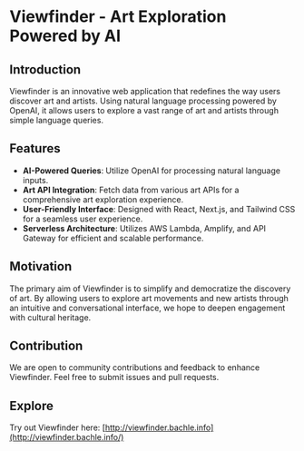 # **Viewfinder - Art Exploration Powered by AI**

## **Introduction**

Viewfinder is an innovative web application that redefines the way users discover art and artists. Using natural language processing powered by OpenAI, it allows users to explore a vast range of art and artists through simple language queries.

## **Features**

- **AI-Powered Queries**: Utilize OpenAI for processing natural language inputs.
- **Art API Integration**: Fetch data from various art APIs for a comprehensive art exploration experience.
- **User-Friendly Interface**: Designed with React, Next.js, and Tailwind CSS for a seamless user experience.
- **Serverless Architecture**: Utilizes AWS Lambda, Amplify, and API Gateway for efficient and scalable performance.

## **Motivation**

The primary aim of Viewfinder is to simplify and democratize the discovery of art. By allowing users to explore art movements and new artists through an intuitive and conversational interface, we hope to deepen engagement with cultural heritage.

## **Contribution**

We are open to community contributions and feedback to enhance Viewfinder. Feel free to submit issues and pull requests.

## **Explore**

Try out Viewfinder here: [http://viewfinder.bachle.info](http://viewfinder.bachle.info/)
